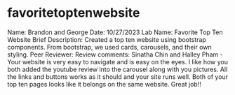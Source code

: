# favoritetoptenwebsite
Name: Brandon and George
Date: 10/27/2023
Lab Name: Favorite Top Ten Website
Brief Description: Created a top ten website using bootstrap components. From bootstrap, we used cards, carousels, and their own styling.
Peer Reviewer:
Review comments: Sinatha Chin and Halley Pham - Your website is very easy to navigate and is easy on the eyes. I like how you both added the youtube review into the carousel along with you pictures. All the links and buttons works as it should and your site runs well. Both of your top ten pages looks like it belongs on the same website. Great job!! 
